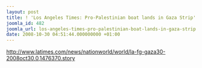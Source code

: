 ```yaml
---
layout: post
title: ! 'Los Angeles Times: Pro-Palestinian boat lands in Gaza Strip'
joomla_id: 482
joomla_url: los-angeles-times-pro-palestinian-boat-lands-in-gaza-strip
date: 2008-10-30 04:51:44.000000000 +01:00
---
```

<p><a href="http://www.latimes.com/news/nationworld/world/la-fg-gaza30-2008oct30,0,1476370.story">http://www.latimes.com/news/nationworld/world/la-fg-gaza30-2008oct30,0,1476370.story</a></p>

